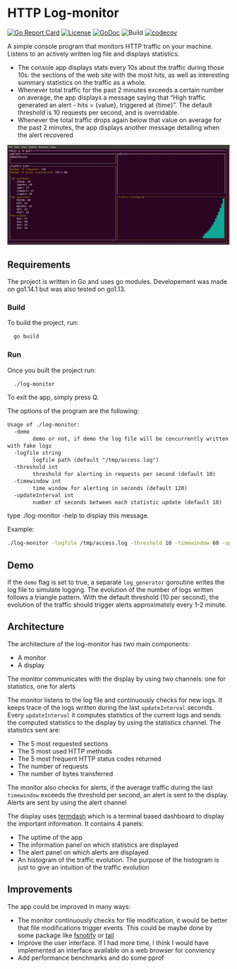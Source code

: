 # HTTP Log-monitor


[![Go Report Card](https://goreportcard.com/badge/Baumanar/log-monitor)](https://goreportcard.com/report/github.com/Baumanar/log-monitor) 
[![License](https://img.shields.io/badge/License-Apache%202.0-blue.svg)](https://github.com/Baumanar/log-monitor/blob/master/LICENSE) 
[![GoDoc](https://godoc.org/github.com/Baumanar/log-monitor?status.svg)](https://godoc.org/github.com/Baumanar/log-monitor) 
![Build](https://travis-ci.org/Baumanar/log-monitor.svg?branch=master) 
[![codecov](https://codecov.io/gh/Baumanar/log-monitor/branch/master/graph/badge.svg)](https://codecov.io/gh/Baumanar/log-monitor)

A simple console program that monitors HTTP traffic on your machine. Listens to an actively written log file and displays statistics. 
- The console app displays stats every 10s about the traffic during those 10s: the sections of the web site with the most hits, as well 
as interesting summary statistics on the traffic as a whole.
- Whenever total traffic for the past 2 minutes exceeds a certain number on average, the app displays a message saying that “High traffic 
generated an alert - hits = {value}, triggered at {time}”. The default threshold is 10 requests per second, and is overridable.
- Whenever the total traffic drops again below that value on average for the past 2 minutes, the app displays another message detailing 
when the alert recovered

![HTTP Log-monitor](images/demo.gif)

## Requirements

The project is written in Go and uses go modules. Developement was made on go1.14.1 but was also tested on go1.13.

### Build

To build the project, run:
```sh
  go build
```

### Run

Once you built the project run:

```sh
  ./log-monitor
```

To exit the app, simply press Q.

The options of the program are the following:


```
Usage of ./log-monitor:
  -demo
    	demo or not, if demo the log file will be concurrently written with fake logs
  -logfile string
    	logfile path (default "/tmp/access.log")
  -threshold int
    	threshold for alerting in requests per second (default 10)
  -timewindow int
    	time window for alerting in seconds (default 120)
  -updateInterval int
    	number of seconds between each statistic update (default 10)
```
type ./log-monitor -help to display this message.

Example:
```sh
./log-monitor -logfile /tmp/access.log -threshold 10 -timewindow 60 -updateInterval 5
```

## Demo
If the ```demo``` flag is set to true, a separate ```log_generator``` goroutine writes the log file to simulate logging.
The evolution of the number of logs written follows a triangle pattern. With the default threshold (10 per second), the 
evolution of the traffic should trigger alerts approximately every 1-2 minute.

## Architecture

The architecture of the log-monitor has two main components:
- A monitor
- A display

The monitor communicates with the display by using two channels: one for statistics, one for alerts

The monitor listens to the log file and continuously checks for new logs. It keeps trace of the logs 
written during the last ```updateInterval``` seconds. Every ```updateInterval``` it computes statistics of the current 
logs and sends the computed statistics to the display by using the statistics channel. The statistics sent are:
- The 5 most requested sections
- The 5 most used  HTTP methods
- The 5 most frequent HTTP status codes returned
- The number of requests
- The number of bytes transferred

The monitor also checks for alerts, 
if the average traffic during the last ```timewindow``` exceeds the threshold per second, an alert is sent to the display. 
Alerts are sent by using the alert channel


The display uses [termdash](https://github.com/mum4k/termdash) which is a terminal based dashboard to display the important information.
It contains 4 panels:
- The uptime of the app
- The information panel on which statistics are displayed
- The alert panel on which alerts are displayed
- An histogram of the traffic evolution. The purpose of the histogram is just to give an intuition of the traffic evolution

## Improvements

The app could be improved in many ways:
- The monitor continuously checks for file modification, it would be better that file modifications trigger events. This could be maybe done by some package like 
[fsnotify](https://github.com/fsnotify/fsnotify) or [tail](https://github.com/hpcloud/tail)
- Improve the user interface. If I had more time, I think I would have implemented an interface available on a web browser for conviency
- Add performance benchmarks and do some pprof






